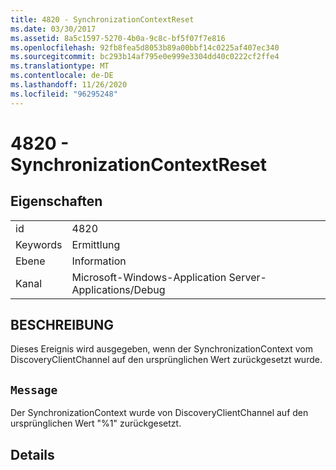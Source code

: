```yaml
---
title: 4820 - SynchronizationContextReset
ms.date: 03/30/2017
ms.assetid: 8a5c1597-5270-4b0a-9c8c-bf5f07f7e816
ms.openlocfilehash: 92fb8fea5d8053b89a00bbf14c0225af407ec340
ms.sourcegitcommit: bc293b14af795e0e999e3304dd40c0222cf2ffe4
ms.translationtype: MT
ms.contentlocale: de-DE
ms.lasthandoff: 11/26/2020
ms.locfileid: "96295248"
---
```

# <a name="4820---synchronizationcontextreset"></a>4820 - SynchronizationContextReset

## <a name="properties"></a>Eigenschaften  
  
|||  
|-|-|  
|id|4820|  
|Keywords|Ermittlung|  
|Ebene|Information|  
|Kanal|Microsoft-Windows-Application Server-Applications/Debug|  
  
## <a name="description"></a>BESCHREIBUNG  

 Dieses Ereignis wird ausgegeben, wenn der SynchronizationContext vom DiscoveryClientChannel auf den ursprünglichen Wert zurückgesetzt wurde.  
  
## <a name="message"></a>`Message`  

 Der SynchronizationContext wurde von DiscoveryClientChannel auf den ursprünglichen Wert "%1" zurückgesetzt.  
  
## <a name="details"></a>Details
